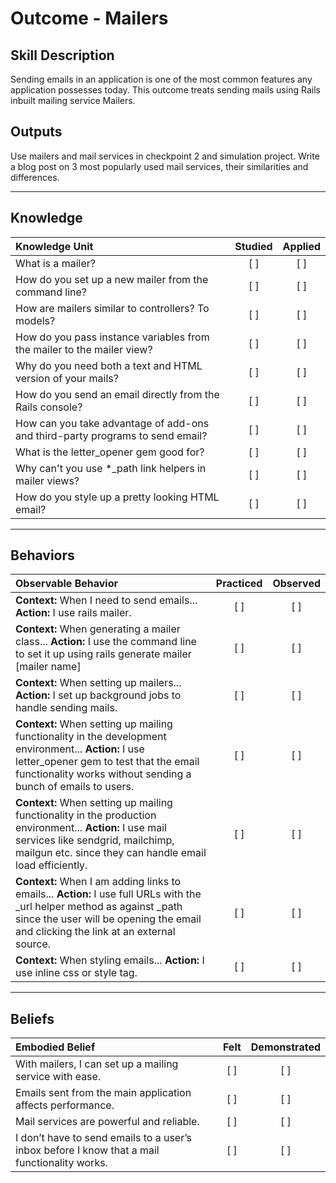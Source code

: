 # Outcome - Mailers

Skill Description
----------
Sending emails in an application is one of the most common features any application possesses today. This outcome treats sending mails using Rails inbuilt mailing service Mailers.

Outputs
----------
Use mailers and mail services in checkpoint 2 and simulation project.
Write a blog post on 3 most popularly used mail services, their similarities and differences.


----------
## **Knowledge**


| Knowledge Unit   |      Studied      | Applied |
|:-------------|:------------------:|:--------:|
| What is a mailer? | [ ] | [ ]  |
| How do you set up a new mailer from the command line? | [ ] | [ ]  |
| How are mailers similar to controllers? To models? | [ ] | [ ]  |
| How do you pass instance variables from the mailer to the mailer view? | [ ] | [ ]  |
| Why do you need both a text and HTML version of your mails? | [ ] | [ ]  |
| How do you send an email directly from the Rails console? | [ ] | [ ]  |
| How can you take advantage of add-ons and third-party programs to send email? | [ ] | [ ]  |
| What is the letter_opener gem good for?| [ ] | [ ]  |
| Why can't you use *_path link helpers in mailer views?| [ ] | [ ]  |
| How do you style up a pretty looking HTML email?| [ ] | [ ]  |


----------


## **Behaviors**


| Observable Behavior   |      Practiced      | Observed |
|:-------------|:------------------:|:--------:|
| **Context:** When I need to send emails... **Action:** I use rails mailer. | [ ] | [ ]  |
| **Context:** When generating a mailer class... **Action:** I use the command line to set it up using rails generate mailer [mailer name] | [ ] | [ ]  |
| **Context:** When setting up mailers... **Action:** I set up background jobs to handle sending mails. | [ ] | [ ]  |
| **Context:** When setting up mailing functionality in the development environment... **Action:** I use letter_opener gem to test that the email functionality works without sending a bunch of emails to users. | [ ] | [ ]  |
| **Context:** When setting up mailing functionality in the production environment... **Action:** I use mail services like sendgrid, mailchimp, mailgun etc. since they can handle email load efficiently. | [ ] | [ ]  |
| **Context:** When I am adding links to emails... **Action:** I use full URLs with the _url helper method as against _path since the user will be opening the email and clicking the link at an external source. | [ ] | [ ]  |
| **Context:** When styling emails... **Action:** I use inline css or style tag.  | [ ] | [ ] |


----------


## **Beliefs**


| Embodied Belief   |      Felt      | Demonstrated |
|:-------------|:------------------:|:--------:|
| With mailers, I can set up a mailing service with ease. | [ ] | [ ]  |
| Emails sent from the main application affects performance. | [ ] | [ ]  |
| Mail services are powerful and reliable. | [ ] | [ ]  |
| I don’t have to send emails to a user’s inbox before I know that a mail functionality works. | [ ] | [ ]  |
